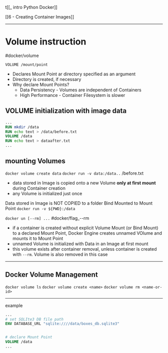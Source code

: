 t[[_ intro Python Docker]]

[[6 - Creating Container Images]]

---

# Volume instruction
#docker/volume

`VOLUME /mount/point`

- Declares Mount Point ar directory specified as an argument
- Directory is created, if necessary
- Why declare Mount Points?
	- Data Persistency - Volumes are independent of Containers
	- High Performance - Container Filesystem is slower

## VOLUME initialization with image data
```dockerfile
...
RUN mkdir /data
RUN echo text > /data/before.txt
VOLUME /data
RUN echo text > dataafter.txt
...
```


## mounting Volumes
`docker volume create data`
`docker run -v data:/data..` /before.txt

- data stored in Image is copied onto a new Volume __only at first mount__ during Container creation
- any Volume is initialized just once

Data stored in Image is NOT COPIED to a folder Bind Mounted to Mount Point
`docker run -v ${PWD}:/data`


`docker un [--rm] ...`
#docker/flag_--rm 

- if a container is created without explicit Volume Mount (or Bind Mount) to a declared Mount Point, Docker Engine creates unnamed VOlume and mounts it to Mount Point
- unnamed Volume is initialized with Data in an Image at first mount
- this volume exists after container removal, unless container is created with `--rm`. Volume is also removed in this case


---
## Docker Volume Management
`docker volume ls`
`docker volume create <name>`
`docker volume rm <name-or-id>`


---
example
```dockerfile
...
# set SQLIte3 DB file path
ENV DATABASE_URL "sqlite:////data/boxes_db.sqlite3"


# declare Mount Point
VOLUME /data
...
```



